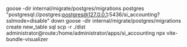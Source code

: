 goose -dir internal/migrate/postgres/migrations postgres "postgresql://postgres:postgres@127.0.0.1:5436/si_accounting?sslmode=disable" down
goose -dir internal/migrate/postgres/migrations create new_table sql
scp -r ./dist administrator@route:/home/administrator/apps/si_accounting
npx vite-bundle-visualizer

